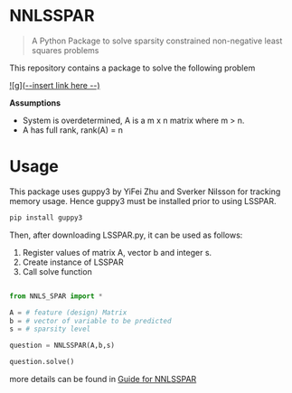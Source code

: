 # NNLSSPAR
>A Python Package to solve sparsity constrained non-negative least squares problems

This repository contains a package to solve the following problem

[![g](--insert link here --)]()

**Assumptions**
- System is overdetermined, A is a m x n matrix where m > n.
- A has full rank, rank(A) = n

# Usage

This package uses guppy3 by  YiFei Zhu and Sverker Nilsson for tracking memory usage. Hence guppy3 must be installed prior to using LSSPAR. 

```python
pip install guppy3
```

Then, after downloading LSSPAR.py, it can be used as follows:

1. Register values of matrix A, vector b and integer s.
2. Create instance of LSSPAR
3. Call solve function

```python

from NNLS_SPAR import * 

A = # feature (design) Matrix
b = # vector of variable to be predicted
s = # sparsity level

question = NNLSSPAR(A,b,s)

question.solve()
```

more details can be found in <a href="--guide link---" target="_blank">Guide for NNLSSPAR</a>
